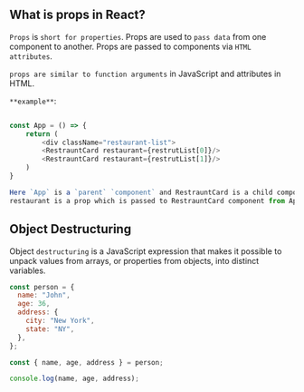 ## What is props in React?

`Props` is `short for properties`. Props are used to `pass data` from one component to another. Props are passed to components via `HTML attributes`.

`props are similar to function arguments` in JavaScript and attributes in HTML.

`**example**`:

```js

const App = () => {
    return (
        <div className="restaurant-list">
        <RestrauntCard restaurant={restrutList[0]}/>
        <RestrauntCard restaurant={restrutList[1]}/>
    )
}

Here `App` is a `parent` `component` and RestrauntCard is a child component.
restaurant is a prop which is passed to RestrauntCard component from App component.

```

## **Object Destructuring**

Object `destructuring` is a JavaScript expression that makes it possible to unpack values from arrays, or properties from objects, into distinct variables.

```js
const person = {
  name: "John",
  age: 36,
  address: {
    city: "New York",
    state: "NY",
  },
};

const { name, age, address } = person;

console.log(name, age, address);
```

